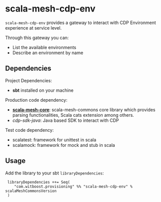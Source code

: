 # scala-mesh-cdp-env

`scala-mesh-cdp-env` provides a gateway to interact with CDP Environment experience at service level.

Through this gateway you can:
* List the available environments
* Describe an environment by name

## Dependencies

Project Dependencies:

* **sbt** installed on your machine

Production code dependency:

* [**scala-mesh-core**](../core): scala-mesh-commons core library which provides parsing functionalities, Scala cats extension among others.
* *cdp-sdk-java*: Java based SDK to interact with CDP

Test code dependency:

* scalatest: framework for unittest in scala
* scalamock: framework for mock and stub in scala

## Usage

Add the library to your sbt `libraryDependencies`:

```
 libraryDependencies ++= Seq(
    "com.witboost.provisioning" %% "scala-mesh-cdp-env" % scalaMeshCommonsVersion
 )
```

